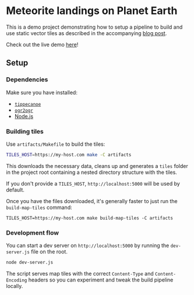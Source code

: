 # Meteorite landings on Planet Earth

This is a demo project demonstrating how to setup a pipeline to build and use static vector tiles as described in the accompanying [blog post](https://www.monades.dev/).

Check out the live demo [here](https://meteorites.monades.dev/)!

## Setup

### Dependencies

Make sure you have installed:

- [`tippecanoe`](https://github.com/mapbox/tippecanoe)
- [`ogr2ogr`](https://gdal.org/ogr2ogr.html)
- [Node.js](https://nodejs.org/en/)

### Building tiles

Use `artifacts/Makefile` to build the tiles:

```bash
TILES_HOST=https://my-host.com make -C artifacts
```

This downloads the necessary data, cleans up and generates a `tiles` folder in the project root
containing a nested directory structure with the tiles. 

If you don't provide a `TILES_HOST`, `http://localhost:5000` will be used by default.

Once you have the files downloaded, it's generally faster to just run the `build-map-tiles` command:

```
TILES_HOST=https://my-host.com make build-map-tiles -C artifacts
```

### Development flow

You can start a dev server on `http://localhost:5000` by running the `dev-server.js` file on the root.

```bash
node dev-server.js
```

The script serves map tiles with the correct `Content-Type` and
`Content-Encoding` headers so you can experiment and tweak the build pipeline
locally.

